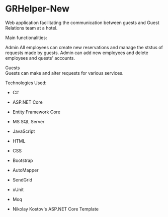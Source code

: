 # GRHelper-New
Web application facilitating the communication between guests and Guest Relations team at a hotel.

Main functionalities:

Admin
All employees can create new reservations and manage the ststus of requests made by guests.
Admin can add new employees and delete employees and quests' accounts.

Guests   
Guests can make and alter requests for various services.

Technologies Used:

* C#
* ASP.NET Core
* Entity Framework Core
* MS SQL Server
* JavaScript
* HTML
* CSS
* Bootstrap
* AutoMapper
* SendGrid
* xUnit
* Moq

* Nikolay Kostov's ASP.NET Core Template